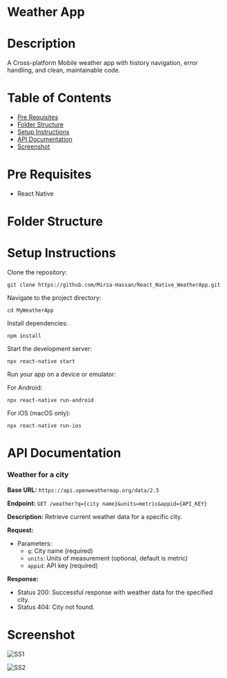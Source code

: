 # Weather App 

# Description
A Cross-platform Mobile weather app with history navigation, error handling, and clean, maintainable code.

# Table of Contents

- [Pre Requisites](#pre-requisites)
- [Folder Structure](#folder-structure)
- [Setup Instructions](#setup-instructions)
- [API Documentation](#api-documentation)
- [Screenshot](#screenshot)

# Pre Requisites

- React Native

# Folder Structure

# Setup Instructions

Clone the repository:
```
git clone https://github.com/Mirza-Hassan/React_Native_WeatherApp.git
```
Navigate to the project directory:
```
cd MyWeatherApp
```
Install dependencies:
```
npm install
```
Start the development server:
```
npx react-native start
```
Run your app on a device or emulator:

For Android:
```
npx react-native run-android
```
For iOS (macOS only):
```
npx react-native run-ios
```

# API Documentation

### Weather for a city

**Base URL:** `https://api.openweathermap.org/data/2.5`

**Endpoint:** `GET /weather?q={city name}&units=metric&appid={API_KEY}`

**Description:** Retrieve current weather data for a specific city.

**Request:**
- Parameters:
  - `q`: City name (required)
  - `units`: Units of measurement (optional, default is metric)
  - `appid`: API key (required)

**Response:**
- Status 200: Successful response with weather data for the specified city.
- Status 404: City not found.

# Screenshot

![SS1](https://github.com/Mirza-Hassan/React_Native_WeatherApp/assets/17096257/035cae00-d308-4b08-9448-516732a2265e)

![SS2](https://github.com/Mirza-Hassan/React_Native_WeatherApp/assets/17096257/a1c74656-f725-424f-bb4d-7fd18d9b8a6d)


